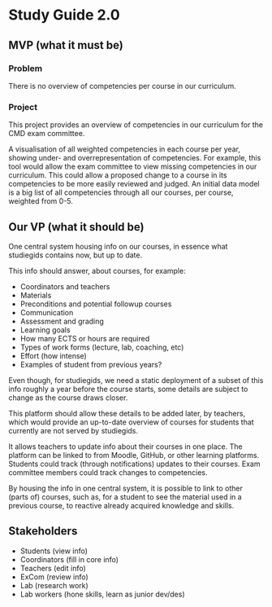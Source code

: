 # Study Guide 2.0

## MVP (what it must be)

### Problem

There is no overview of competencies per course in our curriculum.

### Project

This project provides an overview of competencies in our curriculum for the CMD exam committee.

A visualisation of all weighted competencies in each course per year, showing under- and overrepresentation of competencies.
For example, this tool would allow the exam committee to view missing competencies in our curriculum.
This could allow a proposed change to a course in its competencies to be more easily reviewed and judged.
An initial data model is a big list of all competencies through all our courses, per course, weighted from 0-5.

##  Our VP (what it should be)

One central system housing info on our courses, in essence what studiegids contains now, but up to date.

This info should answer, about courses, for example:

* Coordinators and teachers
* Materials
* Preconditions and potential followup courses
* Communication
* Assessment and grading
* Learning goals
* How many ECTS or hours are required
* Types of work forms (lecture, lab, coaching, etc)
* Effort (how intense)
* Examples of student from previous years?

Even though, for studiegids, we need a static deployment of a subset of this info roughly a year before the course starts, some details are subject to change as the course draws closer.

This platform should allow these details to be added later, by teachers, which would provide an up-to-date overview of courses for students that currently are not served by studiegids.

It allows teachers to update info about their courses in one place.
The platform can be linked to from Moodle, GitHub, or other learning platforms.
Students could track (through notifications) updates to their courses.
Exam committee members could track changes to competencies.

By housing the info in one central system, it is possible to link to other (parts of) courses, such as, for a student to see the material used in a previous course, to reactive already acquired knowledge and skills.

## Stakeholders

*   Students (view info)
*   Coordinators (fill in core info)
*   Teachers (edit info)
*   ExCom (review info)
*   Lab (research work)
*   Lab workers (hone skills, learn as junior dev/des)

